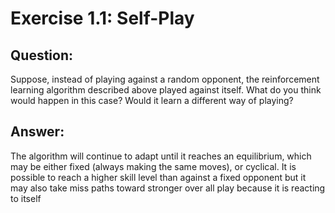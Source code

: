 # Exercise 1.1: Self-Play

## Question:
Suppose, instead of playing against a random opponent, the reinforcement learning algorithm described above
played against itself. What do you think would happen in this case? Would it learn a different way of playing?

## Answer:
The algorithm will continue to adapt until it reaches an equilibrium, which may be either fixed (always making
the same moves), or cyclical. It is possible to reach a higher skill level than against a fixed opponent
but it may also take miss paths toward stronger over all play because it is reacting to itself


